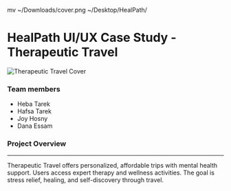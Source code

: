 mv ~/Downloads/cover.png ~/Desktop/HealPath/

# HealPath UI/UX Case Study - Therapeutic Travel

![Therapeutic Travel Cover](cover.jpg)

### Team members

- Heba Tarek
- Hafsa Tarek
- Joy Hosny
- Dana Essam

### Project Overview

---

Therapeutic Travel offers personalized, affordable trips with mental health support. Users access expert therapy and wellness activities. The goal is stress relief, healing, and self-discovery through travel.
